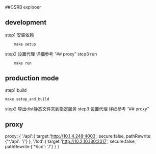 ##CSRB explooer

## development
step1 安装依赖
```
 	make setup
```
step2 设置代理  详细参考 “## proxy”
step3 run 
```
	make run
```

## production mode
step1 build
```
make setup_and_build
```
step2 导出dist静态文件夹到指定服务
step3 设置代理  详细参考 “## proxy”
## proxy
proxy: {
          '/api':{
             	target:'http://10.1.4.248:4003',
            	secure:false,
            	pathRewrite:{'^/api': '/'}
          },
          '/lcd':{
              	target:'http://10.2.10.130:2317',
            	secure:false,
            	pathRewrite:{'^/lcd': '/'}
          }
        }
